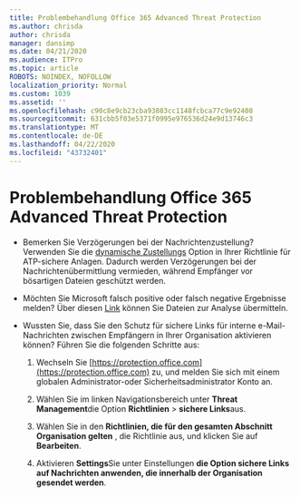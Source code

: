 ```yaml
---
title: Problembehandlung Office 365 Advanced Threat Protection
ms.author: chrisda
author: chrisda
manager: dansimp
ms.date: 04/21/2020
ms.audience: ITPro
ms.topic: article
ROBOTS: NOINDEX, NOFOLLOW
localization_priority: Normal
ms.custom: 1039
ms.assetid: ''
ms.openlocfilehash: c90c8e9cb23cba93883cc1148fcbca77c9e92408
ms.sourcegitcommit: 631cbb5f03e5371f0995e976536d24e9d13746c3
ms.translationtype: MT
ms.contentlocale: de-DE
ms.lasthandoff: 04/22/2020
ms.locfileid: "43732401"
---
```

# <a name="troubleshooting-office-365-advanced-threat-protection"></a>Problembehandlung Office 365 Advanced Threat Protection

- Bemerken Sie Verzögerungen bei der Nachrichtenzustellung? Verwenden Sie die [dynamische Zustellungs](https://docs.microsoft.com/office365/securitycompliance/dynamic-delivery-and-previewing) Option in Ihrer Richtlinie für ATP-sichere Anlagen. Dadurch werden Verzögerungen bei der Nachrichtenübermittlung vermieden, während Empfänger vor bösartigen Dateien geschützt werden.

- Möchten Sie Microsoft falsch positive oder falsch negative Ergebnisse melden? Über diesen [Link](https://www.microsoft.com/wdsi/filesubmission/) können Sie Dateien zur Analyse übermitteln.

- Wussten Sie, dass Sie den Schutz für sichere Links für interne e-Mail-Nachrichten zwischen Empfängern in Ihrer Organisation aktivieren können? Führen Sie die folgenden Schritte aus:

  1. Wechseln Sie [https://protection.office.com](https://protection.office.com) zu, und melden Sie sich mit einem globalen Administrator-oder Sicherheitsadministrator Konto an.

  2. Wählen Sie im linken Navigationsbereich unter **Threat Management**die Option **Richtlinien** \> **sichere Links**aus.

  3. Wählen Sie in den **Richtlinien, die für den gesamten Abschnitt Organisation gelten** , die Richtlinie aus, und klicken Sie auf **Bearbeiten**.

  4. Aktivieren **Settings**Sie unter Einstellungen **die Option sichere Links auf Nachrichten anwenden, die innerhalb der Organisation gesendet werden**.

